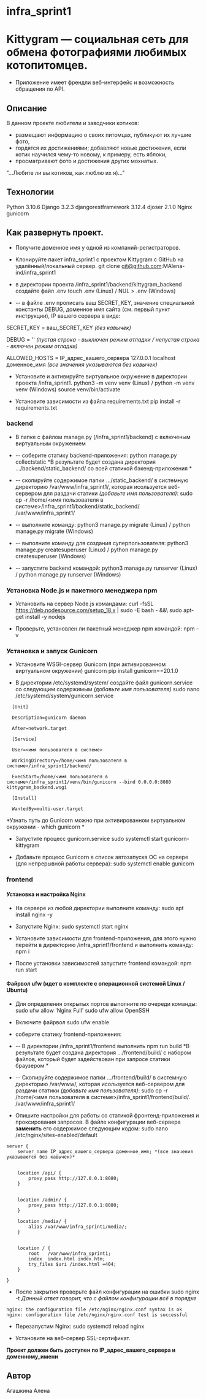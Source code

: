# infra_sprint1  

# Kittygram — социальная сеть для обмена фотографиями любимых котопитомцев.
- Приложение имеет френдли веб-интерфейс и возможность обращения по API.


## Описание
В данном проекте любители и заводчики котиков:
- размещают информацию о своих питомцах, публикуют их лучшие фото,
- гордятся их достижениями; добавляют новые достижения, если котик научился чему-то новому, к примеру, есть яблоки,
- просматривают фото и достижения других мохнатых.

"...Любите ли вы котиков, как люблю их я)..."

## Технологии
Python 3.10.6
Django 3.2.3
djangorestframework 3.12.4
djoser 2.1.0 
Nginx
gunicorn


## Как развернуть проект.

- Получите доменное имя у одной из компаний-регистраторов.

- Клонируйте пакет infra_sprint1 с проектом Kittygram с GitHub на удалённый/локальный сервер.
git clone  git@github.com:MAlena-ind/infra_sprint1

- в директории проекта /infra_sprint1/backend/kittygram_backend создайте файл .env
touch .env (Linux) / NUL > .env (Windows)

- -- в файле .env прописать ваш SECRET_KEY, значение специальной константы DEBUG, доменное имя сайта (см. первый пункт инструкции), IP вашего сервера в виде: 

SECRET_KEY = ваш_SECRET_KEY *(без кавычек)*

DEBUG = '' *(пустая строка - выключен режим отладки / непустая строка - включен режим отладки)*

ALLOWED_HOSTS = IP_адрес_вашего_сервера 127.0.0.1 localhost доменное_имя *(все значения указываются без кавычек)*

- Установите и активируйте виртуальное окружение в директории проекта /infra_sprint1.
python3 -m venv venv  (Linux) / python -m venv venv  (Windows) 
source venv/bin/activate

- Установите зависимости из файла requirements.txt
pip install -r requirements.txt


### backend
- В папке с файлом manage.py (/infra_sprint1/backend) c включеным виртуальным окружением

- -- соберите статику backend-приложения:
python manage.py collectstatic
 *В результате будет создана директория .../backend/static_backend/ со всей статикой бэкенд-приложения *

- -- скопируйте содержимое папки .../static_backend/ в системную директорию /var/www/infra_sprint1/, которая исользуется веб-сервером для раздачи статики *(добавьте имя пользователя)*:
sudo cp -r /home/<имя пользователя в системе>/infra_sprint1/backend/static_backend/ /var/www/infra_sprint1/

- -- выполните команду:
python3 manage.py migrate (Linux) / python manage.py migrate (Windows) 

- -- выполните команду для создания суперпользователя:
python3 manage.py createsuperuser (Linux) / python manage.py createsuperuser (Windows)

- -- запустите backend командой:
python3 manage.py runserver (Linux) / python manage.py runserver (Windows)


### Установка Node.js и пакетного менеджера npm
- Установить на сервер Node.js командами:
curl -fsSL https://deb.nodesource.com/setup_18.x | sudo -E bash - &&\ sudo apt-get install -y nodejs 

- Проверьте, установлен ли пакетный менеджер npm командой:
npm –v 


### Установка и запуск Gunicorn
- Установите WSGI-сервер Gunicorn (при активированном виртуальном окружении)
gunicorn pip install gunicorn==20.1.0

- В директории /etc/systemd/system/ создайте файл gunicorn.service со следующим содержимым *(добавьте имя пользователя)*
sudo nano /etc/systemd/system/gunicorn.service 
````
  [Unit]

  Description=gunicorn daemon

  After=network.target

  [Service]

  User=<имя пользователя в системе>

  WorkingDirectory=/home/<имя пользователя в системе>/infra_sprint1/backend/

  ExecStart=/home/<имя пользователя в системе>/infra_sprint1/venv/bin/gunicorn --bind 0.0.0.0:8080 kittygram_backend.wsgi

  [Install]

  WantedBy=multi-user.target
````
 *Узнать путь до Gunicorn можно при активированном виртуальном окружении - which gunicorn *

- Запустите процесс gunicorn.service 
sudo systemctl start gunicorn-kittygram

- Добавьте процесс Gunicorn в список автозапуска ОС на сервере (для непрерывной работы сервера):
sudo systemctl enable gunicorn



### frontend
#### Установка и настройка Nginx
- На сервере из любой директории выполните команду:
sudo apt install nginx -y

- Запустите Nginx:
sudo systemctl start nginx 

- Установите зависимости для frontend-приложения, для этого нужно перейти в директорию /infra_sprint1/frontend и выполнить команду:
npm i

- После установки зависимостей запустите frontend командой:
npm run start

#### Файрвол ufw (идет в комплекте с операционной системой Linux / Ubuntu)
- Для определения открытых портов выполните по очереди команды:
sudo ufw allow 'Nginx Full'
sudo ufw allow OpenSSH

- Включите файрвол 
sudo ufw enable

- соберите статику frontend-приложения:

- -- В директории /infra_sprint1/frontend выполнить
npm run build 
*В результате будет создана директория .../frontend/build/ с набором файлов, который будет задействован при запросе статики браузером *

- -- Скопируйте содержимое папки .../frontend/build/ в системную директорию /var/www/, которая исользуется веб-сервером для раздачи статики *(добавьте имя пользователя)*:
sudo cp -r /home/<имя пользователя в системе>/infra_sprint1/frontend/build/. /var/www/infra_sprint1/

- Опишите настройки для работы со статикой фронтенд-приложения и проксирования запросов. В файле конфигурации веб-сервера **заменить** его содержимое следующим кодом:
sudo nano /etc/nginx/sites-enabled/default 

````
server {
    server_name IP_адрес_вашего_сервера доменное_имя; *(все значения указываются без кавычек)*


    location /api/ {
        proxy_pass http://127.0.0.1:8080;
    }


    location /admin/ {
        proxy_pass http://127.0.0.1:8080;
    }

    location /media/ {
        alias /var/www/infra_sprint1/media/;
    }


    location / {
        root   /var/www/infra_sprint1;
        index  index.html index.htm;
        try_files $uri /index.html =404;
    }

}

````
- После закрытия проверьте файл конфигурации на ошибки
sudo nginx -t 
*Данный ответ говорит, что с файлом конфигурации всё в порядке*
````
nginx: the configuration file /etc/nginx/nginx.conf syntax is ok
nginx: configuration file /etc/nginx/nginx.conf test is successful 
````

- Перезапустим Nginx:
sudo systemctl reload nginx 


- Установите на веб-сервер SSL-сертификат. 

**Проект должен быть доступен по IP_адрес_вашего_сервера и доменному_имени**

## Автор
Агашкина Алена

